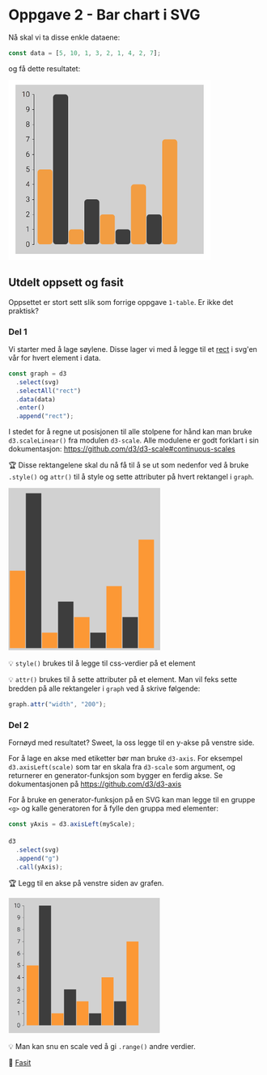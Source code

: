 # Oppgave 2 - Bar chart i SVG

Nå skal vi ta disse enkle dataene:

```javascript
const data = [5, 10, 1, 3, 2, 1, 4, 2, 7];
```

og få dette resultatet:

![Resultat bar chart](../../img/2-barchart.png)

## Utdelt oppsett og fasit

Oppsettet er stort sett slik som forrige oppgave `1-table`. Er ikke det praktisk?

### Del 1

Vi starter med å lage søylene. Disse lager vi med å legge til et [rect](https://developer.mozilla.org/en-US/docs/Web/SVG/Element/rect) i svg'en vår for hvert element i data.

```javascript
const graph = d3
  .select(svg)
  .selectAll("rect")
  .data(data)
  .enter()
  .append("rect");
```

I stedet for å regne ut posisjonen til alle stolpene for hånd kan man bruke `d3.scaleLinear()` fra modulen `d3-scale`. Alle modulene er godt forklart i sin dokumentasjon: https://github.com/d3/d3-scale#continuous-scales

:trophy: Disse rektangelene skal du nå få til å se ut som nedenfor ved å bruke `.style()` og `attr()` til å style og sette attributer på hvert rektangel i `graph`.

<img src="../../img/2-barchart1.png" width="300" />

:bulb: `style()` brukes til å legge til css-verdier på et element

:bulb: `attr()` brukes til å sette attributer på et element. Man vil feks sette bredden på alle rektangeler i `graph` ved å skrive følgende:

```javascript
graph.attr("width", "200");
```

### Del 2

Fornøyd med resultatet? Sweet, la oss legge til en y-akse på venstre side.

For å lage en akse med etiketter bør man bruke `d3-axis`. For eksempel `d3.axisLeft(scale)` som tar en skala fra `d3-scale` som argument, og returnerer en generator-funksjon som bygger en ferdig akse. Se dokumentasjonen på https://github.com/d3/d3-axis

For å bruke en generator-funksjon på en SVG kan man legge til en gruppe `<g>` og kalle generatoren for å fylle den gruppa med elementer:

```javascript
const yAxis = d3.axisLeft(myScale);

d3
  .select(svg)
  .append("g")
  .call(yAxis);
```

:trophy: Legg til en akse på venstre siden av grafen.

<img src="../../img/2-barchart2.png" width="300" />

:bulb: Man kan snu en scale ved å gi `.range()` andre verdier.

:school_satchel: [Fasit](https://github.com/bekk/intro-til-d3/blob/master/oppgaver/2-barchart/src/fasit.js)
